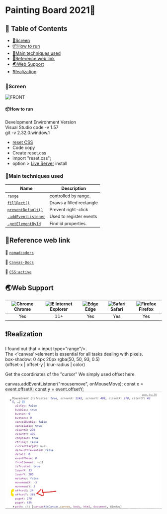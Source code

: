 # Painting Board 2021🎨

## 🚩 Table of Contents

-   [🗼Screen](#screen)
-   [📦How to run](#how-to-run)
-   [🔧Main techniques used](#main-techniques-used)
-   [🔎Reference web link](#reference-web-link)
-   [🌏Web Support](#web-support)
-   [❗Realization](#realization)

### 🗼Screen

![FRONT](./image/paintjs.gif)

#### 📦How to run

Development Environment Version  
Visual Studio code -v 1.57  
git -v 2.32.0.window.1

-   [reset CSS](https://meyerweb.com/eric/tools/css/reset)
-   Code copy
-   Create reset.css
-   import "reset.css";
-   option > [Live Server](https://marketplace.visualstudio.com/items?itemName=ritwickdey.LiveServer) install

### 🔧Main techniques used

| Name                                                                           | Description              |
| ------------------------------------------------------------------------------ | ------------------------ |
| [`range`](https://github.com/dongmin7208/paintjs/blob/main/index.html)         | controlled by range.     |
| [`fillRect()`](https://github.com/dongmin7208/paintjs/blob/main/app.js)        | Draws a filled rectangle |
| [`preventDefault()`](https://github.com/dongmin7208/paintjs/blob/main/app.js)  | Prevent right-click      |
| [`.addEventListener`](https://github.com/dongmin7208/paintjs/blob/main/app.js) | Used to register events  |
| [`.getElementById`](https://github.com/dongmin7208/paintjs/blob/main/app.js)   | Find id properties.      |

## 🔎Reference web link

:school: [`nomadcoders`](https://nomadcoders.co/)

:book: [`Canvas-Docs`](https://developer.mozilla.org/en-US/docs/Web/API/CanvasRenderingContext2D)

:book: [`CSS:active`](https://www.w3schools.com/cssref/sel_active.asp)

## 🌏Web Support

| <img src="https://user-images.githubusercontent.com/1215767/34348387-a2e64588-ea4d-11e7-8267-a43365103afe.png" alt="Chrome" width="16px" height="16px" /> Chrome | <img src="https://user-images.githubusercontent.com/1215767/34348590-250b3ca2-ea4f-11e7-9efb-da953359321f.png" alt="IE" width="16px" height="16px" /> Internet Explorer | <img src="https://user-images.githubusercontent.com/1215767/34348380-93e77ae8-ea4d-11e7-8696-9a989ddbbbf5.png" alt="Edge" width="16px" height="16px" /> Edge | <img src="https://user-images.githubusercontent.com/1215767/34348394-a981f892-ea4d-11e7-9156-d128d58386b9.png" alt="Safari" width="16px" height="16px" /> Safari | <img src="https://user-images.githubusercontent.com/1215767/34348383-9e7ed492-ea4d-11e7-910c-03b39d52f496.png" alt="Firefox" width="16px" height="16px" /> Firefox |
| :--------------------------------------------------------------------------------------------------------------------------------------------------------------: | :---------------------------------------------------------------------------------------------------------------------------------------------------------------------: | :----------------------------------------------------------------------------------------------------------------------------------------------------------: | :--------------------------------------------------------------------------------------------------------------------------------------------------------------: | :----------------------------------------------------------------------------------------------------------------------------------------------------------------: |
|                                                                               Yes                                                                                |                                                                                   11+                                                                                   |                                                                             Yes                                                                              |                                                                               Yes                                                                                |                                                                                Yes                                                                                 |

## ❗Realization

I found out that < input type="range"/>.  
The <'canvas'>element is essential for all tasks dealing with pixels.  
box-shadow: 0 4px 20px rgba(50, 50, 93, 0.5)  
(offset-x | offset-y | blur-radius | color)

Get the coordinates of the "cursor"
We simply used offset here.

canvas.addEventListener("mousemove", onMouseMove);
const x = event.offsetX;
const y = event.offsetY;
![cursor](image\offset-cursor.jpg)
